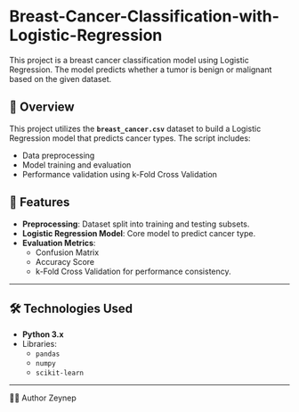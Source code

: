 # Breast-Cancer-Classification-with-Logistic-Regression
 

This project is a breast cancer classification model using Logistic Regression. The model predicts whether a tumor is benign or malignant based on the given dataset.

## 🌟 Overview
This project utilizes the **`breast_cancer.csv`** dataset to build a Logistic Regression model that predicts cancer types. The script includes:
- Data preprocessing
- Model training and evaluation
- Performance validation using k-Fold Cross Validation

## 🚀 Features
- **Preprocessing**: Dataset split into training and testing subsets.
- **Logistic Regression Model**: Core model to predict cancer type.
- **Evaluation Metrics**:
  - Confusion Matrix
  - Accuracy Score
  - k-Fold Cross Validation for performance consistency.

---

## 🛠 Technologies Used
- **Python 3.x**
- Libraries:
  - `pandas`
  - `numpy`
  - `scikit-learn`

---
👩‍💻 Author
Zeynep

